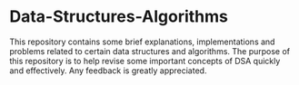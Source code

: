 # Data-Structures-Algorithms
This repository contains some brief explanations, implementations and problems related to certain data structures and algorithms. The purpose of this repository is to help revise some important concepts of DSA quickly and effectively. Any feedback is greatly appreciated.
